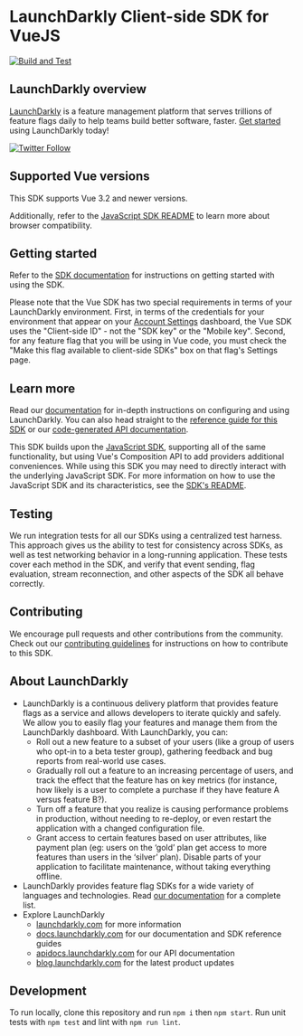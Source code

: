 # LaunchDarkly Client-side SDK for VueJS

[![Build and Test](https://github.com/launchdarkly/vue-client-sdk/actions/workflows/ci.yml/badge.svg)](https://github.com/launchdarkly/vue-client-sdk/actions/workflows/ci.yml)

## LaunchDarkly overview

[LaunchDarkly](https://www.launchdarkly.com) is a feature management platform that serves trillions of feature flags daily to help teams build better software, faster. [Get started](https://docs.launchdarkly.com/home/getting-started) using LaunchDarkly today!

[![Twitter Follow](https://img.shields.io/twitter/follow/launchdarkly.svg?style=social&label=Follow&maxAge=2592000)](https://twitter.com/intent/follow?screen_name=launchdarkly)

## Supported Vue versions

This SDK supports Vue 3.2 and newer versions.

Additionally, refer to the [JavaScript SDK README](https://github.com/launchdarkly/js-client-sdk#browser-compatibility) to learn more about browser compatibility.

## Getting started

Refer to the [SDK documentation](https://docs.launchdarkly.com/sdk/client-side/vue#getting-started) for instructions on getting started with using the SDK.

Please note that the Vue SDK has two special requirements in terms of your LaunchDarkly environment. First, in terms of the credentials for your environment that appear on your [Account Settings](https://app.launchdarkly.com/settings/projects) dashboard, the Vue SDK uses the "Client-side ID" - not the "SDK key" or the "Mobile key". Second, for any feature flag that you will be using in Vue code, you must check the "Make this flag available to client-side SDKs" box on that flag's Settings page.

## Learn more

Read our [documentation](https://docs.launchdarkly.com) for in-depth instructions on configuring and using LaunchDarkly. You can also head straight to the [reference guide for this SDK](https://docs.launchdarkly.com/sdk/client-side/vue) or our [code-generated API documentation](https://launchdarkly.github.io/vue-client-sdk/).

This SDK builds upon the [JavaScript SDK](https://github.com/launchdarkly/js-client-sdk), supporting all of the same functionality, but using Vue's Composition API to add providers additional conveniences. While using this SDK you may need to directly interact with the underlying JavaScript SDK. For more information on how to use the JavaScript SDK and its characteristics, see the [SDK's README](https://github.com/launchdarkly/js-client-sdk/blob/main/README.md).

## Testing

We run integration tests for all our SDKs using a centralized test harness. This approach gives us the ability to test for consistency across SDKs, as well as test networking behavior in a long-running application. These tests cover each method in the SDK, and verify that event sending, flag evaluation, stream reconnection, and other aspects of the SDK all behave correctly.

## Contributing

We encourage pull requests and other contributions from the community. Check out our [contributing guidelines](CONTRIBUTING.md) for instructions on how to contribute to this SDK.

## About LaunchDarkly

- LaunchDarkly is a continuous delivery platform that provides feature flags as a service and allows developers to iterate quickly and safely. We allow you to easily flag your features and manage them from the LaunchDarkly dashboard. With LaunchDarkly, you can:
  - Roll out a new feature to a subset of your users (like a group of users who opt-in to a beta tester group), gathering feedback and bug reports from real-world use cases.
  - Gradually roll out a feature to an increasing percentage of users, and track the effect that the feature has on key metrics (for instance, how likely is a user to complete a purchase if they have feature A versus feature B?).
  - Turn off a feature that you realize is causing performance problems in production, without needing to re-deploy, or even restart the application with a changed configuration file.
  - Grant access to certain features based on user attributes, like payment plan (eg: users on the ‘gold’ plan get access to more features than users in the ‘silver’ plan). Disable parts of your application to facilitate maintenance, without taking everything offline.
- LaunchDarkly provides feature flag SDKs for a wide variety of languages and technologies. Read [our documentation](https://docs.launchdarkly.com/sdk) for a complete list.
- Explore LaunchDarkly
  - [launchdarkly.com](https://www.launchdarkly.com/ 'LaunchDarkly Main Website') for more information
  - [docs.launchdarkly.com](https://docs.launchdarkly.com/ 'LaunchDarkly Documentation') for our documentation and SDK reference guides
  - [apidocs.launchdarkly.com](https://apidocs.launchdarkly.com/ 'LaunchDarkly API Documentation') for our API documentation
  - [blog.launchdarkly.com](https://blog.launchdarkly.com/ 'LaunchDarkly Blog Documentation') for the latest product updates

## Development

To run locally, clone this repository and run `npm i` then `npm start`. Run unit tests with `npm test` and lint with `npm run lint`.
